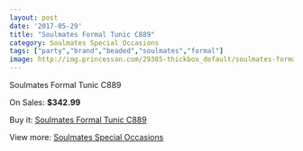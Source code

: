 ```yaml
---
layout: post
date: '2017-05-29'
title: "Soulmates Formal Tunic C889"
category: Soulmates Special Occasions
tags: ["party","brand","beaded","soulmates","formal"]
image: http://img.princessan.com/29385-thickbox_default/soulmates-formal-tunic-c889.jpg
---
```

Soulmates Formal Tunic C889

On Sales: **$342.99**
<a href="https://www.princessan.com/en/13416-soulmates-formal-tunic-c889.html"><amp-img layout="responsive" width="600" height="600" src="//img.princessan.com/29385-thickbox_default/soulmates-formal-tunic-c889.jpg" alt="Soulmates Formal Tunic C889 0" /></a>

Buy it: [Soulmates Formal Tunic C889](https://www.princessan.com/en/13416-soulmates-formal-tunic-c889.html "Soulmates Formal Tunic C889")

View more: [Soulmates Special Occasions](https://www.princessan.com/en/96- "Soulmates Special Occasions")